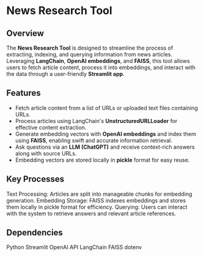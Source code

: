 # News Research Tool  

## Overview  
The **News Research Tool** is designed to streamline the process of extracting, indexing, and querying information from news articles. Leveraging **LangChain**, **OpenAI embeddings**, and **FAISS**, this tool allows users to fetch article content, process it into embeddings, and interact with the data through a user-friendly **Streamlit app**.  

## Features  
- Fetch article content from a list of URLs or uploaded text files containing URLs.  
- Process articles using LangChain's **UnstructuredURLLoader** for effective content extraction.  
- Generate embedding vectors with **OpenAI embeddings** and index them using **FAISS**, enabling swift and accurate information retrieval.  
- Ask questions via an **LLM (ChatGPT)** and receive context-rich answers along with source URLs.  
- Embedding vectors are stored locally in **pickle** format for easy reuse.  

## Key Processes
Text Processing: Articles are split into manageable chunks for embedding generation.
Embedding Storage: FAISS indexes embeddings and stores them locally in pickle format for efficiency.
Querying: Users can interact with the system to retrieve answers and relevant article references.

## Dependencies
Python
Streamlit
OpenAI API
LangChain
FAISS
dotenv

